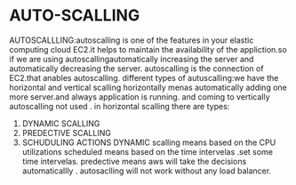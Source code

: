 # AUTO-SCALLING
AUTOSCALLLING:autoscalling is one of the features in your elastic computing cloud EC2.it helps to maintain the availability of the appliction.so if we are using autoscallingautomatically increasing the server and automatically decreasing the server.
autoscalling is the connection of EC2.that anables autoscalling.
different types of autuscalling:we have the horizontal and vertical scalling
horizontally menas automatically adding one more server.and always  application is running.
and coming to vertically autoscalling not used .
in horizontal scalling there are types:
1. DYNAMIC SCALLING
2. PREDECTIVE SCALLING
3. SCHUDULING ACTIONS 
   DYNAMIC scalling means based on the CPU utilizations
   scheduled means based on the time intervelas .set some time intervelas.
   predective means aws will take the decisions automaticallly .
 autosaclling will not work without  any load balancer.
